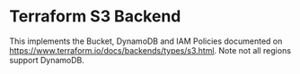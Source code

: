 # Terraform S3 Backend

This implements the Bucket, DynamoDB and IAM Policies documented on https://www.terraform.io/docs/backends/types/s3.html.  Note not all regions support DynamoDB.
